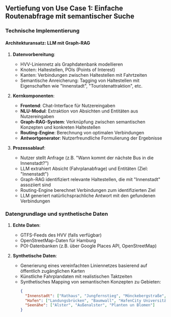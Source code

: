 ## Vertiefung von Use Case 1: Einfache Routenabfrage mit semantischer Suche

### Technische Implementierung

#### Architekturansatz: LLM mit Graph-RAG

1. **Datenvorbereitung**:
   - HVV-Liniennetz als Graphdatenbank modellieren
   - Knoten: Haltestellen, POIs (Points of Interest)
   - Kanten: Verbindungen zwischen Haltestellen mit Fahrtzeiten
   - Semantische Anreicherung: Tagging von Haltestellen mit Eigenschaften wie "Innenstadt", "Touristenattraktion", etc.

2. **Kernkomponenten**:
   - **Frontend**: Chat-Interface für Nutzereingaben
   - **NLU-Modul**: Extraktion von Absichten und Entitäten aus Nutzereingaben
   - **Graph-RAG-System**: Verknüpfung zwischen semantischen Konzepten und konkreten Haltestellen
   - **Routing-Engine**: Berechnung von optimalen Verbindungen
   - **Antwortgenerator**: Nutzerfreundliche Formulierung der Ergebnisse

3. **Prozessablauf**:
   - Nutzer stellt Anfrage (z.B. "Wann kommt der nächste Bus in die Innenstadt?")
   - LLM extrahiert Absicht (Fahrplanabfrage) und Entitäten (Ziel: "Innenstadt")
   - Graph-RAG identifiziert relevante Haltestellen, die mit "Innenstadt" assoziiert sind
   - Routing-Engine berechnet Verbindungen zum identifizierten Ziel
   - LLM generiert natürlichsprachliche Antwort mit den gefundenen Verbindungen

### Datengrundlage und synthetische Daten

1. **Echte Daten**:
   - GTFS-Feeds des HVV (falls verfügbar)
   - OpenStreetMap-Daten für Hamburg
   - POI-Datenbanken (z.B. über Google Places API, OpenStreetMap)

2. **Synthetische Daten**:
   - Generierung eines vereinfachten Liniennetzes basierend auf öffentlich zugänglichen Karten
   - Künstliche Fahrplandaten mit realistischen Taktzeiten
   - Synthetisches Mapping von semantischen Konzepten zu Gebieten:
     ```json
     {
       "Innenstadt": ["Rathaus", "Jungfernstieg", "Mönckebergstraße", "Hauptbahnhof"],
       "Hafen": ["Landungsbrücken", "Baumwall", "HafenCity Universität"],
       "Seenähe": ["Alster", "Außenalster", "Planten un Blomen"]
     }
     ```